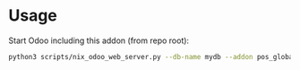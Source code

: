 # Usage

Start Odoo including this addon (from repo root):

```bash
python3 scripts/nix_odoo_web_server.py --db-name mydb --addon pos_global_discount_in_line
```
